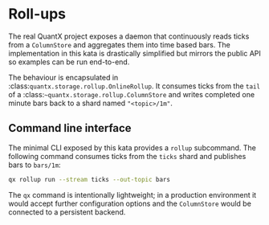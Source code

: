 # Roll-ups

The real QuantX project exposes a daemon that continuously reads ticks from a
`ColumnStore` and aggregates them into time based bars.  The implementation in
this kata is drastically simplified but mirrors the public API so examples can
be run end-to-end.

The behaviour is encapsulated in :class:`quantx.storage.rollup.OnlineRollup`.
It consumes ticks from the ``tail`` of a :class:`~quantx.storage.rollup.ColumnStore`
and writes completed one minute bars back to a shard named ``"<topic>/1m"``.

## Command line interface

The minimal CLI exposed by this kata provides a ``rollup`` subcommand.  The
following command consumes ticks from the ``ticks`` shard and publishes bars to
``bars/1m``:

```bash
qx rollup run --stream ticks --out-topic bars
```

The ``qx`` command is intentionally lightweight; in a production environment it
would accept further configuration options and the ``ColumnStore`` would be
connected to a persistent backend.
